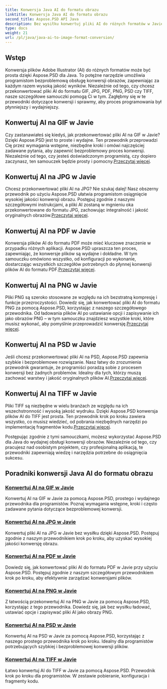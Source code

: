 ```yaml
---
title: Konwersja Java AI do formatu obrazu
linktitle: Konwersja Java AI do formatu obrazu
second_title: Aspose.PSD API Java
description: Bez wysiłku konwertuj pliki AI do różnych formatów w Javie za pomocą Aspose.PSD. Postępuj zgodnie z naszymi obszernymi przewodnikami, aby uzyskać płynną konwersję obrazów o wysokiej jakości.
type: docs
weight: 21
url: /pl/java/java-ai-to-image-format-conversion/
---
```


## Wstęp

Konwersja plików Adobe Illustrator (AI) do różnych formatów może być prosta dzięki Aspose.PSD dla Java. To potężne narzędzie umożliwia programistom bezproblemową obsługę konwersji obrazów, zapewniając za każdym razem wysoką jakość wyników. Niezależnie od tego, czy chcesz przekonwertować pliki AI do formatu GIF, JPG, PDF, PNG, PSD czy TIFF, nasze szczegółowe samouczki pomogą Ci w tym. Zagłębmy się w te przewodniki dotyczące konwersji i sprawmy, aby proces programowania był płynniejszy i wydajniejszy.

## Konwertuj AI na GIF w Javie
 Czy zastanawiałeś się kiedyś, jak przekonwertować pliki AI na GIF w Javie? Dzięki Aspose.PSD jest to proste i wydajne. Ten przewodnik przeprowadzi Cię przez wymagania wstępne, niezbędne kroki i omówi najczęściej zadawane pytania, aby zapewnić bezproblemowy proces konwersji. Niezależnie od tego, czy jesteś doświadczonym programistą, czy dopiero zaczynasz, ten samouczek będzie prosty i pomocny.[Przeczytaj więcej](./convert-ai-to-gif/).

## Konwertuj AI na JPG w Javie
Chcesz przekonwertować pliki AI na JPG? Nie szukaj dalej! Nasz obszerny przewodnik po użyciu Aspose.PSD ułatwia programistom osiągnięcie wysokiej jakości konwersji obrazu. Postępuj zgodnie z naszymi szczegółowymi instrukcjami, a pliki AI zostaną w mgnieniu oka przekonwertowane do formatu JPG, zachowując integralność i jakość oryginalnych obrazów.[Przeczytaj więcej](./convert-ai-to-jpg/).

## Konwertuj AI na PDF w Javie
 Konwersja plików AI do formatu PDF może mieć kluczowe znaczenie w przypadku różnych aplikacji. Aspose.PSD upraszcza ten proces, zapewniając, że konwersje plików są wydajne i dokładne. W tym samouczku omówiono wszystko, od konfiguracji po wykonanie, dostarczając wszystkich szczegółów potrzebnych do płynnej konwersji plików AI do formatu PDF.[Przeczytaj więcej](./convert-ai-to-pdf/).

## Konwertuj AI na PNG w Javie
Pliki PNG są szeroko stosowane ze względu na ich bezstratną kompresję i funkcje przezroczystości. Dowiedz się, jak konwertować pliki AI do formatu PNG za pomocą Aspose.PSD, korzystając z naszego szczegółowego przewodnika. Od ładowania plików AI po ustawianie opcji i zapisywanie ich jako obrazów PNG – w tym samouczku znajdziesz wszystkie kroki, które musisz wykonać, aby pomyślnie przeprowadzić konwersję.[Przeczytaj więcej](./convert-ai-to-png/).

## Konwertuj AI na PSD w Javie
 Jeśli chcesz przekonwertować pliki AI na PSD, Aspose.PSD zapewnia szybkie i bezproblemowe rozwiązanie. Nasz łatwy do zrozumienia przewodnik gwarantuje, że programiści poradzą sobie z procesem konwersji bez żadnych problemów. Idealny dla tych, którzy muszą zachować warstwy i jakość oryginalnych plików AI.[Przeczytaj więcej](./convert-ai-to-psd/).

## Konwertuj AI na TIFF w Javie
 Pliki TIFF są niezbędne w wielu branżach ze względu na ich wszechstronność i wysoką jakość wydruku. Dzięki Aspose.PSD konwersja plików AI do TIFF jest prosta. Ten przewodnik krok po kroku zawiera wszystko, co musisz wiedzieć, od pobrania niezbędnych narzędzi po implementację fragmentów kodu.[Przeczytaj więcej](./convert-ai-to-tiff/).

Postępując zgodnie z tymi samouczkami, możesz wykorzystać Aspose.PSD dla Java do wydajnej obsługi konwersji obrazów. Niezależnie od tego, czy pracujesz nad osobistym projektem, czy profesjonalną aplikacją, te przewodniki zapewniają wiedzę i narzędzia potrzebne do osiągnięcia sukcesu.

## Poradniki konwersji Java AI do formatu obrazu
### [Konwertuj AI na GIF w Javie](./convert-ai-to-gif/)
Konwertuj AI na GIF w Javie za pomocą Aspose.PSD, prostego i wydajnego przewodnika dla programistów. Poznaj wymagania wstępne, kroki i często zadawane pytania dotyczące bezproblemowej konwersji.
### [Konwertuj AI na JPG w Javie](./convert-ai-to-jpg/)
Konwertuj pliki AI na JPG w Javie bez wysiłku dzięki Aspose.PSD. Postępuj zgodnie z naszym przewodnikiem krok po kroku, aby uzyskać wysokiej jakości konwersję obrazu.
### [Konwertuj AI na PDF w Javie](./convert-ai-to-pdf/)
Dowiedz się, jak konwertować pliki AI do formatu PDF w Javie przy użyciu Aspose.PSD. Postępuj zgodnie z naszym szczegółowym przewodnikiem krok po kroku, aby efektywnie zarządzać konwersjami plików.
### [Konwertuj AI na PNG w Javie](./convert-ai-to-png/)
Z łatwością przekonwertuj AI na PNG w Javie za pomocą Aspose.PSD, korzystając z tego przewodnika. Dowiedz się, jak bez wysiłku ładować, ustawiać opcje i zapisywać pliki AI jako obrazy PNG.
### [Konwertuj AI na PSD w Javie](./convert-ai-to-psd/)
Konwertuj AI na PSD w Javie za pomocą Aspose.PSD, korzystając z naszego prostego przewodnika krok po kroku. Idealny dla programistów potrzebujących szybkiej i bezproblemowej konwersji plików.
### [Konwertuj AI na TIFF w Javie](./convert-ai-to-tiff/)
Łatwo konwertuj AI do TIFF w Javie za pomocą Aspose.PSD. Przewodnik krok po kroku dla programistów. W zestawie pobieranie, konfiguracja i fragmenty kodu.